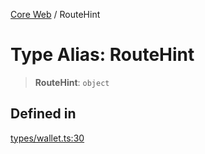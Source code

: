 [Core Web](../globals.md) / RouteHint

# Type Alias: RouteHint

> **RouteHint**: `object`

## Defined in

[types/wallet.ts:30](https://github.com/fedimint/fedimint-web-sdk/blob/451b02527305a23fec3a269d39bde9a3ec377df2/packages/core-web/src/types/wallet.ts#L30)
